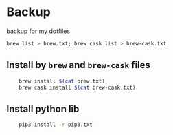 # Backup

backup for my dotfiles

``` sh
brew list > brew.txt; brew cask list > brew-cask.txt
```

## Install by `brew` and `brew-cask` files

```sh
    brew install $(cat brew.txt)
    brew cask install $(cat brew-cask.txt)
```

## Install python lib

```sh
    pip3 install -r pip3.txt
```
